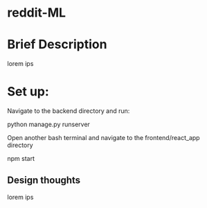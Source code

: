 # reddit-ML
<h1>Brief Description</h1>
lorem ips
<h1>Set up:</h1>
Navigate to the backend directory and run:

python manage.py runserver

Open another bash terminal and navigate to the frontend/react_app directory

npm start
<h2>Design thoughts</h2>
lorem ips